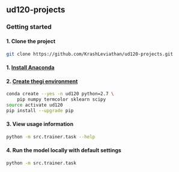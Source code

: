 ## ud120-projects

### Getting started

#### 1. Clone the project

```bash
git clone https://github.com/KrashLeviathan/ud120-projects.git
```

#### 1. [Install Anaconda](https://www.anaconda.com/download/)

#### 2. [Create thegi environment](https://conda.io/docs/user-guide/tasks/manage-environments.html#creating-an-environment-with-commands)

```bash
conda create --yes -n ud120 python=2.7 \
    pip numpy termcolor sklearn scipy
source activate ud120
pip install --upgrade pip
```

#### 3. View usage information

```bash
python -m src.trainer.task --help
```

#### 4. Run the model locally with default settings

```bash
python -m src.trainer.task
```
